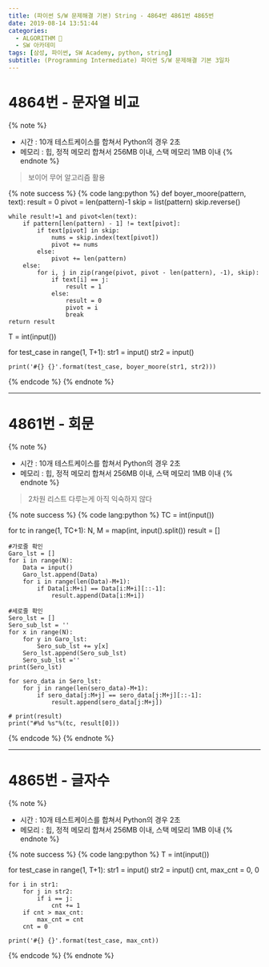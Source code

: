 ```yaml
---
title: (파이썬 S/W 문제해결 기본) String - 4864번 4861번 4865번
date: 2019-08-14 13:51:44
categories:
  - ALGORITHM 🎯
  - SW 아카데미
tags: [삼성, 파이썬, SW Academy, python, string]
subtitle: (Programming Intermediate) 파이썬 S/W 문제해결 기본 3일차
---
```


# 4864번 - 문자열 비교

{% note %}

- 시간 : 10개 테스트케이스를 합쳐서 Python의 경우 2초
- 메모리 : 힙, 정적 메모리 합쳐서 256MB 이내, 스택 메모리 1MB 이내
  {% endnote %}

> 보이어 무어 알고리즘 활용

{% note success %}
{% code lang:python %}
def boyer_moore(pattern, text):
result = 0
pivot = len(pattern)-1
skip = list(pattern)
skip.reverse()

    while result!=1 and pivot<len(text):
        if pattern[len(pattern) - 1] != text[pivot]:
            if text[pivot] in skip:
                nums = skip.index(text[pivot])
                pivot += nums
            else:
                pivot += len(pattern)
        else:
            for i, j in zip(range(pivot, pivot - len(pattern), -1), skip):
                if text[i] == j:
                    result = 1
                else:
                    result = 0
                    pivot = i
                    break
    return result

T = int(input())

for test_case in range(1, T+1):
str1 = input()
str2 = input()

    print('#{} {}'.format(test_case, boyer_moore(str1, str2)))

{% endcode %}
{% endnote %}

---

# 4861번 - 회문

{% note %}

- 시간 : 10개 테스트케이스를 합쳐서 Python의 경우 2초
- 메모리 : 힙, 정적 메모리 합쳐서 256MB 이내, 스택 메모리 1MB 이내
  {% endnote %}

> 2차원 리스트 다루는게 아직 익숙하지 않다

{% note success %}
{% code lang:python %}
TC = int(input())

for tc in range(1, TC+1):
N, M = map(int, input().split())
result = []

    #가로줄 확인
    Garo_lst = []
    for i in range(N):
        Data = input()
        Garo_lst.append(Data)
        for i in range(len(Data)-M+1):
            if Data[i:M+i] == Data[i:M+i][::-1]:
                result.append(Data[i:M+i])

    #세로줄 확인
    Sero_lst = []
    Sero_sub_lst = ''
    for x in range(N):
        for y in Garo_lst:
            Sero_sub_lst += y[x]
        Sero_lst.append(Sero_sub_lst)
        Sero_sub_lst =''
    print(Sero_lst)

    for sero_data in Sero_lst:
        for j in range(len(sero_data)-M+1):
            if sero_data[j:M+j] == sero_data[j:M+j][::-1]:
                result.append(sero_data[j:M+j])

    # print(result)
    print("#%d %s"%(tc, result[0]))

{% endcode %}
{% endnote %}

---

# 4865번 - 글자수

{% note %}

- 시간 : 10개 테스트케이스를 합쳐서 Python의 경우 2초
- 메모리 : 힙, 정적 메모리 합쳐서 256MB 이내, 스택 메모리 1MB 이내
  {% endnote %}

{% note success %}
{% code lang:python %}
T = int(input())

for test_case in range(1, T+1):
str1 = input()
str2 = input()
cnt, max_cnt = 0, 0

    for i in str1:
        for j in str2:
            if i == j:
                cnt += 1
        if cnt > max_cnt:
            max_cnt = cnt
        cnt = 0

    print('#{} {}'.format(test_case, max_cnt))

{% endcode %}
{% endnote %}
